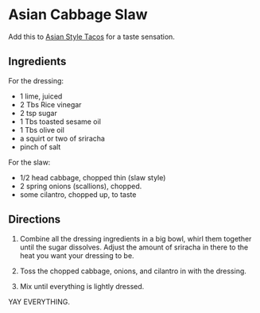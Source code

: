 Asian Cabbage Slaw
==================

Add this to [Asian Style Tacos](/full_tacos/asian_style_tacos.md) for a taste sensation.

Ingredients
-----------

For the dressing: 

* 1 lime, juiced
* 2 Tbs Rice vinegar
* 2 tsp sugar
* 1 Tbs toasted sesame oil
* 1 Tbs olive oil
* a squirt or two of sriracha
* pinch of salt

For the slaw: 

* 1/2 head cabbage, chopped thin (slaw style)
* 2 spring onions (scallions), chopped.
* some cilantro, chopped up, to taste

Directions
----------

1. Combine all the dressing ingredients in a big bowl, whirl them together until the sugar dissolves. Adjust the amount of sriracha in there to the heat you want your dressing to be.

2. Toss the chopped cabbage, onions, and cilantro in with the dressing.

3. Mix until everything is lightly dressed.

YAY EVERYTHING.